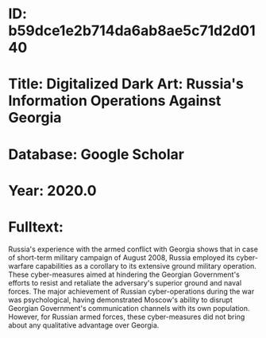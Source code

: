 # ID: b59dce1e2b714da6ab8ae5c71d2d0140
# Title: Digitalized Dark Art: Russia's Information Operations Against Georgia
# Database: Google Scholar
# Year: 2020.0
# Fulltext:
Russia's experience with the armed conflict with Georgia shows that in case of short-term military campaign of August 2008, Russia employed its cyber-warfare capabilities as a corollary to its extensive ground military operation.
These cyber-measures aimed at hindering the Georgian Government's efforts to resist and retaliate the adversary's superior ground and naval forces.
The major achievement of Russian cyber-operations during the war was psychological, having demonstrated Moscow's ability to disrupt Georgian Government's communication channels with its own population.
However, for Russian armed forces, these cyber-measures did not bring about any qualitative advantage over Georgia.